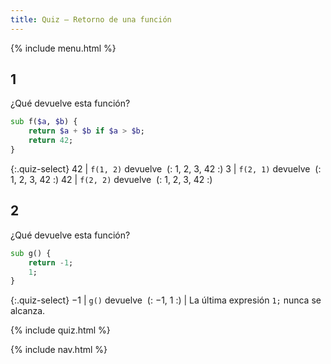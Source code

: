 ```yaml
---
title: Quiz — Retorno de una función
---
```


{% include menu.html %}

## 1

¿Qué devuelve esta función?

```raku
sub f($a, $b) {
    return $a + $b if $a > $b;
    return 42;
}
```

{:.quiz-select}
42 | `f(1, 2)` devuelve&nbsp; (: 1, 2, 3, 42 :)
3 | `f(2, 1)` devuelve&nbsp; (: 1, 2, 3, 42 :)
42 | `f(2, 2)` devuelve&nbsp; (: 1, 2, 3, 42 :)

## 2

¿Qué devuelve esta función?

```raku
sub g() {
    return -1;
    1;
}
```

{:.quiz-select}
−1 | `g()` devuelve&nbsp; (: −1, 1 :) | La última expresión `1;` nunca se alcanza.


{% include quiz.html %}

{% include nav.html %}